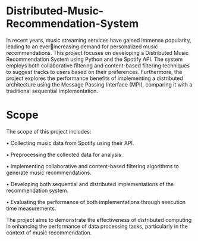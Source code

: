# Distributed-Music-Recommendation-System
In recent years, music streaming services have gained immense popularity, leading to an everincreasing demand for personalized music recommendations. This project focuses on developing 
a Distributed Music Recommendation System using Python and the Spotify API. The system 
employs both collaborative filtering and content-based filtering techniques to suggest tracks to 
users based on their preferences. Furthermore, the project explores the performance benefits of 
implementing a distributed architecture using the Message Passing Interface (MPI), comparing it 
with a traditional sequential implementation.

# Scope
The scope of this project includes:

• Collecting music data from Spotify using their API.

• Preprocessing the collected data for analysis.

• Implementing collaborative and content-based filtering algorithms to generate music 
recommendations.

• Developing both sequential and distributed implementations of the recommendation 
system.

• Evaluating the performance of both implementations through execution time 
measurements.

The project aims to demonstrate the effectiveness of distributed computing in enhancing the 
performance of data processing tasks, particularly in the context of music recommendation.
